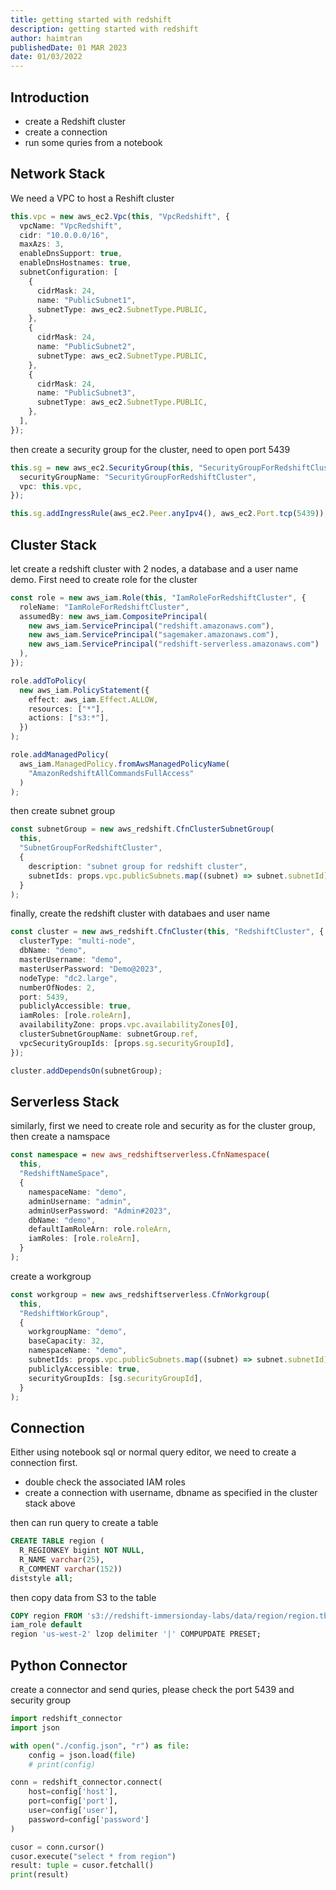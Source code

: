 ```yaml
---
title: getting started with redshift
description: getting started with redshift
author: haimtran
publishedDate: 01 MAR 2023
date: 01/03/2022
---
```


## Introduction

- create a Redshift cluster
- create a connection
- run some quries from a notebook

## Network Stack

We need a VPC to host a Reshift cluster

```ts
this.vpc = new aws_ec2.Vpc(this, "VpcRedshift", {
  vpcName: "VpcRedshift",
  cidr: "10.0.0.0/16",
  maxAzs: 3,
  enableDnsSupport: true,
  enableDnsHostnames: true,
  subnetConfiguration: [
    {
      cidrMask: 24,
      name: "PublicSubnet1",
      subnetType: aws_ec2.SubnetType.PUBLIC,
    },
    {
      cidrMask: 24,
      name: "PublicSubnet2",
      subnetType: aws_ec2.SubnetType.PUBLIC,
    },
    {
      cidrMask: 24,
      name: "PublicSubnet3",
      subnetType: aws_ec2.SubnetType.PUBLIC,
    },
  ],
});
```

then create a security group for the cluster, need to open port 5439

```ts
this.sg = new aws_ec2.SecurityGroup(this, "SecurityGroupForRedshiftCluster", {
  securityGroupName: "SecurityGroupForRedshiftCluster",
  vpc: this.vpc,
});

this.sg.addIngressRule(aws_ec2.Peer.anyIpv4(), aws_ec2.Port.tcp(5439));
```

## Cluster Stack

let create a redshift cluster with 2 nodes, a database and a user name demo. First need to create role for the cluster

```ts
const role = new aws_iam.Role(this, "IamRoleForRedshiftCluster", {
  roleName: "IamRoleForRedshiftCluster",
  assumedBy: new aws_iam.CompositePrincipal(
    new aws_iam.ServicePrincipal("redshift.amazonaws.com"),
    new aws_iam.ServicePrincipal("sagemaker.amazonaws.com"),
    new aws_iam.ServicePrincipal("redshift-serverless.amazonaws.com")
  ),
});

role.addToPolicy(
  new aws_iam.PolicyStatement({
    effect: aws_iam.Effect.ALLOW,
    resources: ["*"],
    actions: ["s3:*"],
  })
);

role.addManagedPolicy(
  aws_iam.ManagedPolicy.fromAwsManagedPolicyName(
    "AmazonRedshiftAllCommandsFullAccess"
  )
);
```

then create subnet group

```ts
const subnetGroup = new aws_redshift.CfnClusterSubnetGroup(
  this,
  "SubnetGroupForRedshiftCluster",
  {
    description: "subnet group for redshift cluster",
    subnetIds: props.vpc.publicSubnets.map((subnet) => subnet.subnetId),
  }
);
```

finally, create the redshift cluster with databaes and user name

```ts
const cluster = new aws_redshift.CfnCluster(this, "RedshiftCluster", {
  clusterType: "multi-node",
  dbName: "demo",
  masterUsername: "demo",
  masterUserPassword: "Demo@2023",
  nodeType: "dc2.large",
  numberOfNodes: 2,
  port: 5439,
  publiclyAccessible: true,
  iamRoles: [role.roleArn],
  availabilityZone: props.vpc.availabilityZones[0],
  clusterSubnetGroupName: subnetGroup.ref,
  vpcSecurityGroupIds: [props.sg.securityGroupId],
});

cluster.addDependsOn(subnetGroup);
```

## Serverless Stack

similarly, first we need to create role and security as for the cluster group, then create a namspace

```ts
const namespace = new aws_redshiftserverless.CfnNamespace(
  this,
  "RedshiftNameSpace",
  {
    namespaceName: "demo",
    adminUsername: "admin",
    adminUserPassword: "Admin#2023",
    dbName: "demo",
    defaultIamRoleArn: role.roleArn,
    iamRoles: [role.roleArn],
  }
);
```

create a workgroup

```ts
const workgroup = new aws_redshiftserverless.CfnWorkgroup(
  this,
  "RedshiftWorkGroup",
  {
    workgroupName: "demo",
    baseCapacity: 32,
    namespaceName: "demo",
    subnetIds: props.vpc.publicSubnets.map((subnet) => subnet.subnetId),
    publiclyAccessible: true,
    securityGroupIds: [sg.securityGroupId],
  }
);
```

## Connection

Either using notebook sql or normal query editor, we need to create a connection first.

- double check the associated IAM roles
- create a connection with username, dbname as specified in the cluster stack above

then can run query to create a table

```sql
CREATE TABLE region (
  R_REGIONKEY bigint NOT NULL,
  R_NAME varchar(25),
  R_COMMENT varchar(152))
diststyle all;
```

then copy data from S3 to the table

```sql
COPY region FROM 's3://redshift-immersionday-labs/data/region/region.tbl.lzo'
iam_role default
region 'us-west-2' lzop delimiter '|' COMPUPDATE PRESET;
```

## Python Connector 

create a connector and send quries, please check the port 5439 and security group 

```py 
import redshift_connector
import json

with open("./config.json", "r") as file:
    config = json.load(file)
    # print(config)

conn = redshift_connector.connect(
    host=config['host'], 
    port=config['port'], 
    user=config['user'], 
    password=config['password']
)

cusor = conn.cursor()
cusor.execute("select * from region")
result: tuple = cusor.fetchall()
print(result)
```
